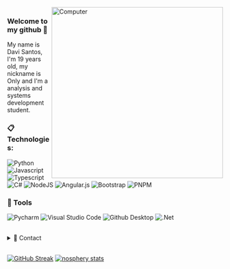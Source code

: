 <img src="https://raw.githubusercontent.com/MicaelliMedeiros/micaellimedeiros/master/image/computer-illustration.png" min-width="400px" max-width="400px" width="400px" align="right" alt="Computer">

### Welcome to my github 💫
My name is Davi Santos, I'm 19 years old, my nickname is Only and I'm a analysis and systems development student.

### :clipboard: Technologies:
  ![Python](https://img.shields.io/badge/python-ED8B00?style=for-the-badge&logo=python&logoColor=white)
  ![Javascript](https://img.shields.io/badge/Javascript-000000?style=for-the-badge&logo=Javascript&logoColor=yellow)
  ![Typescript](https://shields.io/badge/TypeScript-3178C6?logo=TypeScript&logoColor=FFF&style=flat-square)
  ![C#](https://img.shields.io/badge/c%23-%23239120.svg?style=for-the-badge&logo=c-sharp&logoColor=white)
  ![NodeJS](https://img.shields.io/badge/node.js-6DA55F?style=for-the-badge&logo=node.js&logoColor=white)
  ![Angular.js](https://img.shields.io/badge/angular.js-%23E23237.svg?style=for-the-badge&logo=angularjs&logoColor=white)
  ![Bootstrap](https://img.shields.io/badge/bootstrap-%238511FA.svg?style=for-the-badge&logo=bootstrap&logoColor=white)
  ![PNPM](https://img.shields.io/badge/pnpm-%234a4a4a.svg?style=for-the-badge&logo=pnpm&logoColor=f69220)
### 🚀 Tools

  ![Pycharm](https://img.shields.io/badge/Pycharm-000000?style=for-the-badge&logo=Pycharm&logoColor=yellow)
  ![Visual Studio Code](https://img.shields.io/badge/VSCode-008B8B?style=for-the-badge&logo=visual-studio-code&logoColor=blue)
  ![Github Desktop](https://img.shields.io/badge/GitHub_Desktop-gray?style=for-the-badge&logo=github&logoColor=purple)
  ![.Net](https://img.shields.io/badge/.NET-5C2D91?style=for-the-badge&logo=.net&logoColor=white)

  
  



<br/>

<details>
  <summary>💬 Contact</summary>
   </br>    <img align="left" alt="Discord" target="_blank" width="25px" src="https://raw.githubusercontent.com/anuraghazra/anuraghazra/master/assets/discord-round.svg"/>
  <string>OnlyD#5335</string>
</details> 
  
<br/>

[![GitHub Streak](http://github-readme-streak-stats.herokuapp.com?user=davisnts&theme=tokyonight&fire=DD6400&ring=DD6400&currStreakNum=DD985F&stroke=484848)](https://git.io/streak-stats)
[![nosphery stats](https://github-readme-stats.vercel.app/api?username=davisnts&layout=compact&theme=tokyonight&hide_title=true&show_icons=true&count_private=true)](https://github.com/davisnts/)
